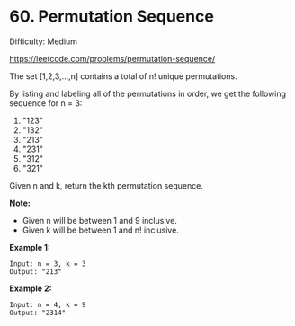 # 60. Permutation Sequence

Difficulty: Medium

https://leetcode.com/problems/permutation-sequence/

The set [1,2,3,...,n] contains a total of n! unique permutations.

By listing and labeling all of the permutations in order, we get the following sequence for n = 3:

1. "123"
2. "132"
3. "213"
4. "231"
5. "312"
6. "321"

Given n and k, return the kth permutation sequence.

**Note:**

* Given n will be between 1 and 9 inclusive.
* Given k will be between 1 and n! inclusive.

**Example 1:**
```
Input: n = 3, k = 3
Output: "213"
```

**Example 2:**
```
Input: n = 4, k = 9
Output: "2314"
```
